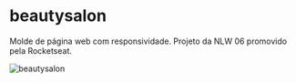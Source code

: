 # beautysalon
Molde de página web com responsividade.
Projeto da NLW 06 promovido pela Rocketseat.

![beautysalon](https://user-images.githubusercontent.com/73203425/170809364-ede11342-0876-4efc-a4eb-e547fcf638ec.png)
